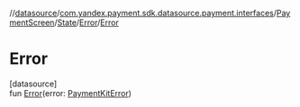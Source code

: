 //[datasource](../../../../../index.md)/[com.yandex.payment.sdk.datasource.payment.interfaces](../../../index.md)/[PaymentScreen](../../index.md)/[State](../index.md)/[Error](index.md)/[Error](-error.md)

# Error

[datasource]\
fun [Error](-error.md)(error: [PaymentKitError](../../../../../../core/core/com.yandex.payment.sdk.core.data/-payment-kit-error/index.md))
